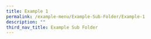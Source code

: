 ```yaml
---
title: Example 1
permalink: /example-menu/Example-Sub-Folder/Example-1
description: ""
third_nav_title: Example Sub Folder
---
```

